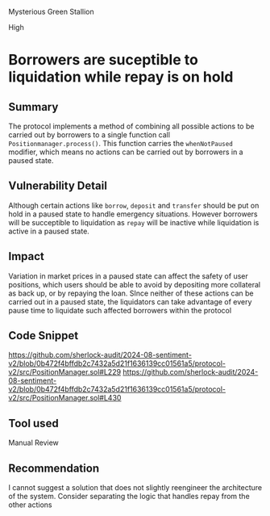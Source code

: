 Mysterious Green Stallion

High

# Borrowers are suceptible to liquidation while repay is on hold

## Summary
The protocol implements a method of combining all possible actions to be carried out by borrowers to a single function call `Positionmanager.process()`. This function carries the `whenNotPaused` modifier, which means no actions can be carried out by borrowers in a paused state. 
## Vulnerability Detail
Although certain actions like `borrow`, `deposit` and  `transfer` should be put on hold in a paused state to handle emergency situations. However borrowers will be succeptible to liquidation as `repay` will be inactive while liquidation is active in a paused state.

## Impact
Variation in market prices in a paused state can affect the safety of user positions, which users should be able to avoid by depositing more collateral as back up, or by repaying the loan. SInce neither of these actions can be carried out in a paused state, the liquidators can take advantage of every pause time to liquidate such affected borrowers within the protocol  
## Code Snippet
https://github.com/sherlock-audit/2024-08-sentiment-v2/blob/0b472f4bffdb2c7432a5d21f1636139cc01561a5/protocol-v2/src/PositionManager.sol#L229
https://github.com/sherlock-audit/2024-08-sentiment-v2/blob/0b472f4bffdb2c7432a5d21f1636139cc01561a5/protocol-v2/src/PositionManager.sol#L430
## Tool used

Manual Review

## Recommendation
I  cannot suggest a solution that does not  slightly reengineer the architecture of the system. Consider separating the  logic that handles repay from the other actions